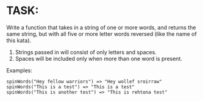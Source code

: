 # TASK:
Write a function that takes in a string of one or more words, and returns the same string, but with all five or more letter words reversed (like the name of this kata).

1. Strings passed in will consist of only letters and spaces.
2. Spaces will be included only when more than one word is present.

Examples:
```
spinWords("Hey fellow warriors") => "Hey wollef sroirraw"
spinWords("This is a test") => "This is a test"
spinWords("This is another test") => "This is rehtona test"
```